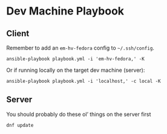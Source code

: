 # Dev Machine Playbook

## Client

Remember to add an `em-hv-fedora` config to `~/.ssh/config`.

```
ansible-playbook playbook.yml -i 'em-hv-fedora,' -K
```


Or if running locally on the target dev machine (server):

```
ansible-playbook playbook.yml -i 'localhost,' -c local -K
```

## Server

You should probably do these ol’ things on the server first

```
dnf update
```
